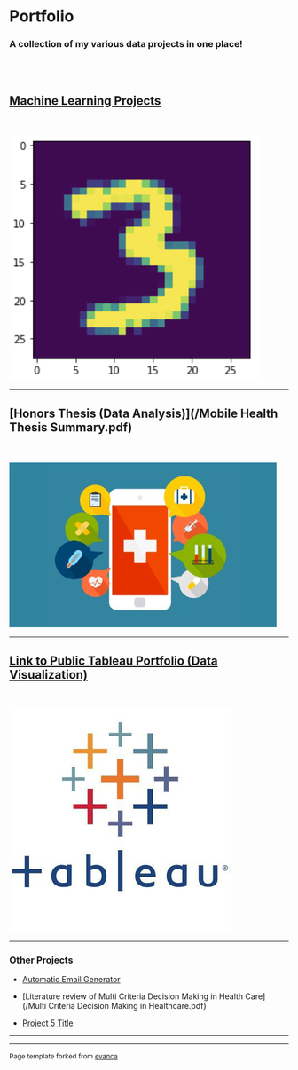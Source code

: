 # Portfolio
### A collection of my various data projects in one place!
<br><br>
## [Machine Learning Projects](/MachineLearning.md)

<br><br>
<img src="images/3.png?raw=true"/>

---
## [Honors Thesis (Data Analysis)](/Mobile Health Thesis Summary.pdf)
<br><br>
<img src="images/mhealth.jpg?raw=true"/>

---
## [Link to Public Tableau Portfolio (Data Visualization)](https://public.tableau.com/app/profile/jordan.howard)
<br><br>
<img src="images/tableau.png?raw=true"/>

---

### Other Projects

- [Automatic Email Generator](/emailgenerator.md)

- [Literature review of Multi Criteria Decision Making in Health Care](/Multi Criteria Decision Making in Healthcare.pdf)

- [Project 5 Title](http://example.com/)

---




---
<p style="font-size:12px">Page template forked from <a href="https://github.com/evanca/quick-portfolio">evanca</a></p>
<!-- Remove above link if you don't want to attibute -->
